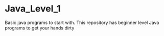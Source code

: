 # Java_Level_1
Basic java programs to start with. This repository has beginner level Java programs to get your hands dirty
